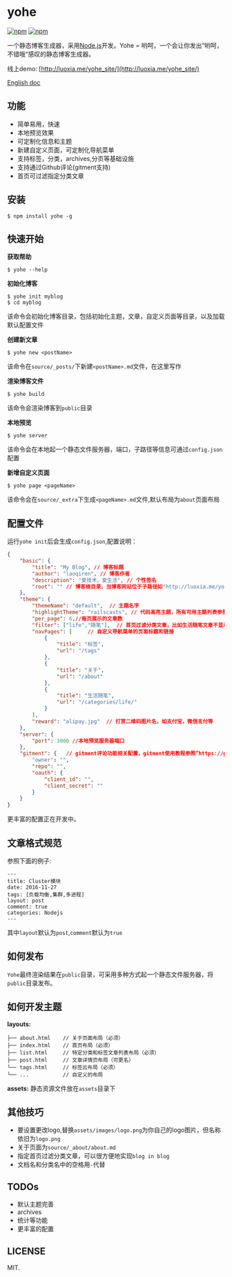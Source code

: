 # yohe
[![npm](https://img.shields.io/npm/dm/yohe.svg?style=flat-square)](https://www.npmjs.com/package/yohe)
[![npm](https://img.shields.io/npm/v/yohe.svg?style=flat-square)](https://github.com/laoqiren/yohe)

一个静态博客生成器，采用[Node.js](https://nodejs.org)开发。Yohe = 哟呵，一个会让你发出”哟呵，不错哦“感叹的静态博客生成器。

线上demo: [http://luoxia.me/yohe_site/](http://luoxia.me/yohe_site/)

[English doc](https://github.com/laoqiren/yohe/blob/master/README.md)

## 功能

* 简单易用，快速
* 本地预览效果
* 可定制化信息和主题
* 新建自定义页面，可定制化导航菜单
* 支持标签，分类，archives,分页等基础设施
* 支持通过Github评论(gitment支持)
* 首页可过滤指定分类文章

## 安装
```
$ npm install yohe -g
```

## 快速开始

**获取帮助**
```
$ yohe --help
```

**初始化博客**
```
$ yohe init myblog
$ cd myblog
```
该命令会初始化博客目录，包括初始化主题，文章，自定义页面等目录，以及加载默认配置文件

**创建新文章**
```
$ yohe new <postName>
```
该命令在`source/_posts/`下新建`<postName>.md`文件，在这里写作

**渲染博客文件**
```
$ yohe build
```
该命令会渲染博客到`public`目录

**本地预览**
```
$ yohe server
```
该命令会在本地起一个静态文件服务器，端口，子路径等信息可通过`config.json`配置

**新增自定义页面**
```
$ yohe page <pageName>
```
该命令会在`source/_extra`下生成`<pageName>.md`文件,默认布局为`about`页面布局

## 配置文件
运行`yohe init`后会生成`config.json`,配置说明：
```json
{
    "basic": {
        "title": "My Blog", // 博客标题
        "author": "laoqiren", // 博客作者
        "description": "爱技术，爱生活", // 个性签名
        "root": "" // 博客根目录，当博客网站位于子路径如"http://luoxia.me/yohe_site"时，配置为"/yohe_site"
    },
    "theme": {
        "themeName": "default",  // 主题名字
        "highlightTheme": "railscasts", // 代码高亮主题，所有可用主题列表参照"https://github.com/isagalaev/highlight.js/tree/master/src/styles"
        "per_page": 6,//每页展示的文章数
        "filter": ["life","随笔"],  // 首页过滤分类文章，比如生活随笔文章不显示在首页列表
        "navPages": [     // 自定义导航菜单的页面标题和链接
            {
                "title": "标签",
                "url": "/tags"
            },
            {
                "title": "关于",
                "url": "/about"
            },
            {
                "title": "生活随笔",
                "url": "/categories/life/"
            }
        ],
        "reward": "alipay.jpg"  // 打赏二维码图片名，如支付宝，微信支付等
    },
    "server": {
        "port": 3000 //本地预览服务器端口
    },
    "gitment": {   // gitment评论功能相关配置，gitment使用教程参照”https://github.com/imsun/gitment“
        "owner": "",
        "repo": "",
        "oauth": {
            "client_id": "",
            "client_secret": ""
        }
    }
}
```
更丰富的配置正在开发中。

## 文章格式规范
参照下面的例子:
```
---
title: Cluster模块
date: 2016-11-27
tags: [负载均衡,集群,多进程]
layout: post
comment: true
categories: Nodejs
---
```
其中`layout`默认为`post`,`comment`默认为`true`

## 如何发布
`Yohe`最终渲染结果在`public`目录，可采用多种方式起一个静态文件服务器，将`public`目录发布。

## 如何开发主题

**layouts:**
```
├── about.html    // 关于页面布局（必须）
├── index.html    // 首页布局（必须）
├── list.html     // 特定分类和标签文章列表布局（必须）
├── post.html     // 文章详情页布局（可更名）
└── tags.html     // 标签云布局（必须）
└── ...           // 自定义的布局
```

**assets:**
静态资源文件放在`assets`目录下


## 其他技巧
* 要设置更改logo,替换`assets/images/logo.png`为你自己的logo图片，但名称依旧为`logo.png`
* 关于页面为`source/_about/about.md`
* 指定首页过滤分类文章，可以很方便地实现`blog in blog`
* 文档名和分类名中的空格用`-`代替

## TODOs


* 默认主题完善
* archives
* 统计等功能
* 更丰富的配置

## LICENSE

MIT.